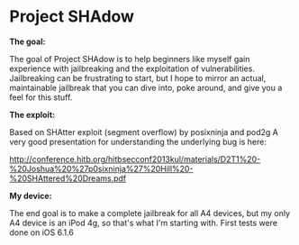 # Project SHAdow

****The goal:****

  The goal of Project SHAdow is to help beginners like myself gain experience with jailbreaking and the exploitation of vulnerabilities. Jailbreaking can be frustrating to start, but I hope to mirror an actual, maintainable jailbreak that you can dive into, poke around, and give you a feel for this stuff.

****The exploit:****

  Based on SHAtter exploit (segment overflow) by posixninja and pod2g
  A very good presentation for understanding the underlying bug is here:

  http://conference.hitb.org/hitbsecconf2013kul/materials/D2T1%20-%20Joshua%20%27p0sixninja%27%20Hill%20-%20SHAttered%20Dreams.pdf

****My device:****

  The end goal is to make a complete jailbreak for all A4 devices, but my only A4 device is an iPod 4g, so that's what I'm starting with. First tests were done on iOS 6.1.6
